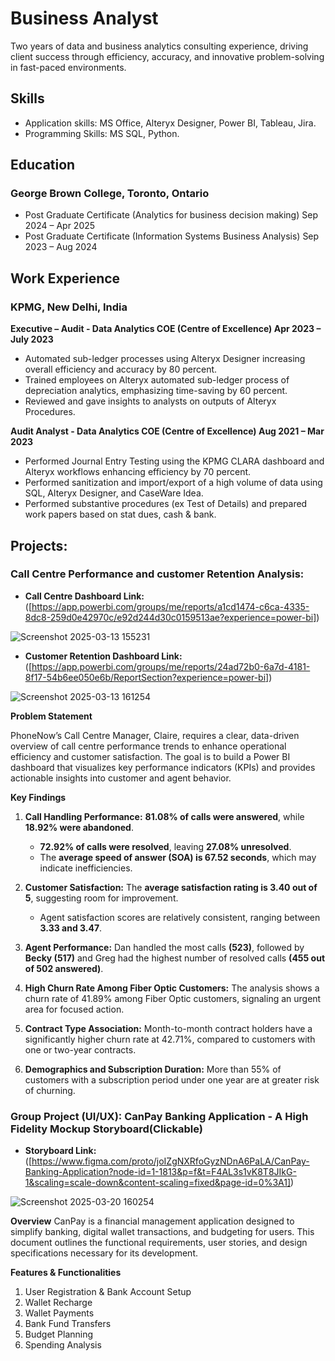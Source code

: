 # Business Analyst
Two years of data and business analytics consulting experience, driving client success through efficiency, accuracy, and innovative problem-solving in fast-paced environments.

## Skills
- Application skills: MS Office, Alteryx Designer, Power BI, Tableau, Jira.
- Programming Skills: MS SQL, Python.

## Education
### George Brown College, Toronto, Ontario
- Post Graduate Certificate (Analytics for business decision making) Sep 2024 – Apr 2025
- Post Graduate Certificate (Information Systems Business Analysis)  Sep 2023 – Aug 2024

## Work Experience
### KPMG, New Delhi, India
**Executive – Audit - Data Analytics COE (Centre of Excellence) Apr 2023 – July 2023**
- Automated sub-ledger processes using Alteryx Designer increasing overall efficiency and accuracy by 80 percent.
- Trained employees on Alteryx automated sub-ledger process of depreciation analytics, emphasizing time-saving by 60 percent.
- Reviewed and gave insights to analysts on outputs of Alteryx Procedures.

**Audit Analyst - Data Analytics COE (Centre of Excellence) Aug 2021 – Mar 2023**
- Performed Journal Entry Testing using the KPMG CLARA dashboard and Alteryx workflows enhancing efficiency by 70 percent.
- Performed sanitization and import/export of a high volume of data using SQL, Alteryx Designer, and CaseWare Idea.
- Performed substantive procedures (ex Test of Details) and prepared work papers based on stat dues, cash & bank.

## Projects:
### Call Centre Performance and customer Retention Analysis:

- **Call Centre Dashboard Link:** ([https://app.powerbi.com/groups/me/reports/a1cd1474-c6ca-4335-8dc8-259d0e42970c/e92d244d30c0159513ae?experience=power-bi])

![Screenshot 2025-03-13 155231](https://github.com/user-attachments/assets/59774d64-dd68-4cd4-a3b9-3a4c52295b58)


- **Customer Retention Dashboard Link:** ([https://app.powerbi.com/groups/me/reports/24ad72b0-6a7d-4181-8f17-54b6ee050e6b/ReportSection?experience=power-bi])

![Screenshot 2025-03-13 161254](https://github.com/user-attachments/assets/d2c315be-31c4-47a7-b01e-d1df4fe42418)


**Problem Statement**

PhoneNow’s Call Centre Manager, Claire, requires a clear, data-driven overview of call centre performance trends to enhance operational efficiency and customer satisfaction. The goal is to build a Power BI dashboard that visualizes key performance indicators (KPIs) and provides actionable insights into customer and agent behavior.

**Key Findings**

1. **Call Handling Performance:** **81.08% of calls were answered**, while **18.92% were abandoned**.  
   - **72.92% of calls were resolved**, leaving **27.08% unresolved**.  
   - The **average speed of answer (SOA) is 67.52 seconds**, which may indicate inefficiencies.  

2. **Customer Satisfaction:** The **average satisfaction rating is 3.40 out of 5**, suggesting room for improvement.  
   - Agent satisfaction scores are relatively consistent, ranging between **3.33 and 3.47**.

3. **Agent Performance:** Dan handled the most calls **(523)**, followed by **Becky (517)** and Greg had the highest number of resolved calls **(455 out of 502 answered)**.

4. **High Churn Rate Among Fiber Optic Customers:** The analysis shows a churn rate of 41.89% among Fiber Optic customers, signaling an urgent area for focused action.

5. **Contract Type Association:** Month-to-month contract holders have a significantly higher churn rate at 42.71%, compared to customers with one or two-year contracts.

6. **Demographics and Subscription Duration:** More than 55% of customers with a subscription period under one year are at greater risk of churning. 


### **Group Project (UI/UX): CanPay Banking Application - A High Fidelity Mockup Storyboard(Clickable)**

- **Storyboard Link:** ([https://www.figma.com/proto/joIZgNXRfoGyzNDnA6PaLA/CanPay-Banking-Application?node-id=1-1813&p=f&t=F4AL3s1vK8T8JIkG-1&scaling=scale-down&content-scaling=fixed&page-id=0%3A1])

![Screenshot 2025-03-20 160254](https://github.com/user-attachments/assets/5e7531a7-1540-44ea-a233-d6c193e391e8)


**Overview**
CanPay is a financial management application designed to simplify banking, digital wallet transactions, and budgeting for users. This document outlines the functional requirements, user stories, and design specifications necessary for its development.

**Features & Functionalities**
1. User Registration & Bank Account Setup
2. Wallet Recharge
3. Wallet Payments
4. Bank Fund Transfers
5. Budget Planning
6. Spending Analysis
